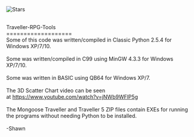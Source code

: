 <a style="text-decoration:none" href="https://github.com/ShawnDriscoll/Traveller-RPG-Tools/stargazers">
    <img src="https://img.shields.io/github/stars/ShawnDriscoll/Traveller-RPG-Tools.svg" alt="Stars" />
</a><br><br>

Traveller-RPG-Tools<br>
===================<br>
Some of this code was written/compiled in Classic Python 2.5.4 for Windows XP/7/10.<br><br>
Some was written/compiled in C99 using MinGW 4.3.3 for Windows XP/7/10.<br><br>
Some was written in BASIC using QB64 for Windows XP/7.<br><br>
The 3D Scatter Chart video can be seen<br>
at <a href="https://www.youtube.com/watch?v=jNWb9WFlP5g">https://www.youtube.com/watch?v=jNWb9WFlP5g</a><br><br>
The Mongoose Traveller and Traveller 5 ZIP files contain EXEs for running<br>
the programs without needing Python to be installed.<br><br>
-Shawn
